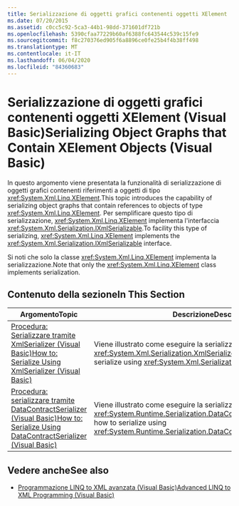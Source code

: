 ```yaml
---
title: Serializzazione di oggetti grafici contenenti oggetti XElement
ms.date: 07/20/2015
ms.assetid: c0cc5c92-5ca3-44b1-98dd-371601df721b
ms.openlocfilehash: 5390cfaa77229b60af6388fc643544c539c15fe9
ms.sourcegitcommit: f8c270376ed905f6a8896ce0fe25b4f4b38ff498
ms.translationtype: MT
ms.contentlocale: it-IT
ms.lasthandoff: 06/04/2020
ms.locfileid: "84360683"
---
```

# <a name="serializing-object-graphs-that-contain-xelement-objects-visual-basic"></a><span data-ttu-id="93682-102">Serializzazione di oggetti grafici contenenti oggetti XElement (Visual Basic)</span><span class="sxs-lookup"><span data-stu-id="93682-102">Serializing Object Graphs that Contain XElement Objects (Visual Basic)</span></span>
<span data-ttu-id="93682-103">In questo argomento viene presentata la funzionalità di serializzazione di oggetti grafici contenenti riferimenti a oggetti di tipo <xref:System.Xml.Linq.XElement>.</span><span class="sxs-lookup"><span data-stu-id="93682-103">This topic introduces the capability of serializing object graphs that contain references to objects of type <xref:System.Xml.Linq.XElement>.</span></span> <span data-ttu-id="93682-104">Per semplificare questo tipo di serializzazione, <xref:System.Xml.Linq.XElement> implementa l'interfaccia <xref:System.Xml.Serialization.IXmlSerializable>.</span><span class="sxs-lookup"><span data-stu-id="93682-104">To facility this type of serializing, <xref:System.Xml.Linq.XElement> implements the <xref:System.Xml.Serialization.IXmlSerializable> interface.</span></span>  
  
 <span data-ttu-id="93682-105">Si noti che solo la classe <xref:System.Xml.Linq.XElement> implementa la serializzazione.</span><span class="sxs-lookup"><span data-stu-id="93682-105">Note that only the <xref:System.Xml.Linq.XElement> class implements serialization.</span></span>  
  
## <a name="in-this-section"></a><span data-ttu-id="93682-106">Contenuto della sezione</span><span class="sxs-lookup"><span data-stu-id="93682-106">In This Section</span></span>  
  
|<span data-ttu-id="93682-107">Argomento</span><span class="sxs-lookup"><span data-stu-id="93682-107">Topic</span></span>|<span data-ttu-id="93682-108">Descrizione</span><span class="sxs-lookup"><span data-stu-id="93682-108">Description</span></span>|  
|-----------|-----------------|  
|[<span data-ttu-id="93682-109">Procedura: Serializzare tramite XmlSerializer (Visual Basic)</span><span class="sxs-lookup"><span data-stu-id="93682-109">How to: Serialize Using XmlSerializer (Visual Basic)</span></span>](how-to-serialize-using-xmlserializer.md)|<span data-ttu-id="93682-110">Viene illustrato come eseguire la serializzazione tramite <xref:System.Xml.Serialization.XmlSerializer>.</span><span class="sxs-lookup"><span data-stu-id="93682-110">Demonstrates how to serialize using <xref:System.Xml.Serialization.XmlSerializer>.</span></span>|  
|[<span data-ttu-id="93682-111">Procedura: serializzare tramite DataContractSerializer (Visual Basic)</span><span class="sxs-lookup"><span data-stu-id="93682-111">How to: Serialize Using DataContractSerializer (Visual Basic)</span></span>](how-to-serialize-using-datacontractserializer.md)|<span data-ttu-id="93682-112">Viene illustrato come eseguire la serializzazione tramite <xref:System.Runtime.Serialization.DataContractSerializer>.</span><span class="sxs-lookup"><span data-stu-id="93682-112">Demonstrates how to serialize using <xref:System.Runtime.Serialization.DataContractSerializer>.</span></span>|  
  
## <a name="see-also"></a><span data-ttu-id="93682-113">Vedere anche</span><span class="sxs-lookup"><span data-stu-id="93682-113">See also</span></span>

- [<span data-ttu-id="93682-114">Programmazione LINQ to XML avanzata (Visual Basic)</span><span class="sxs-lookup"><span data-stu-id="93682-114">Advanced LINQ to XML Programming (Visual Basic)</span></span>](advanced-linq-to-xml-programming.md)
